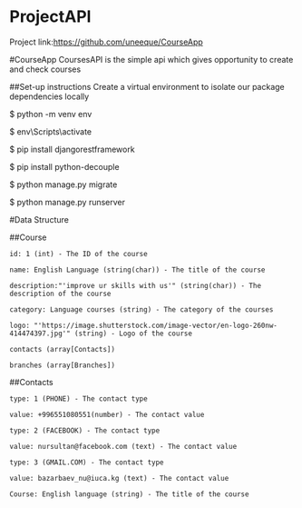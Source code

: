 # ProjectAPI
Project link:https://github.com/uneeque/CourseApp

#CourseApp
CoursesAPI is the simple api which gives opportunity to create and check courses

##Set-up instructions 
Create a virtual environment to isolate our package dependencies locally

$ python -m venv env

$ env\Scripts\activate

$ pip install djangorestframework

$ pip install python-decouple

$ python manage.py migrate

$ python manage.py runserver 

#Data Structure

##Course

`id: 1 (int) - The ID of the course`

`name: English Language (string(char)) - The title of the course`

`description:"'improve ur skills with us'" (string(char)) - The description of the course`

`category: Language courses (string) - The category of the courses`

`logo: "'https://image.shutterstock.com/image-vector/en-logo-260nw-414474397.jpg'" (string) - Logo of the course`

`contacts (array[Contacts])`

`branches (array[Branches])`

##Contacts


`type: 1 (PHONE) - The contact type`

`value: +996551080551(number) - The contact value`

`type: 2 (FACEBOOK) - The contact type`

`value: nursultan@facebook.com (text) - The contact value`

`type: 3 (GMAIL.COM) - The contact type`

`value: bazarbaev_nu@iuca.kg (text) - The contact value`

`Course: English language (string) - The title of the course`



